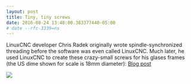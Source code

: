 ```yaml
---
layout: post
title: Tiny, tiny screws
date: 2016-08-24 13:48:00.383377440-05:00
# date --rfc-3339=ns
---
```

LinuxCNC developer Chris Radek originally wrote spindle-synchronized threading
before the software was even called LinuxCNC.  Much later, he used LinuxCNC to
create these crazy-small screws for his glases frames (the US dime shown for
scale is 18mm diameter): [Blog post][blog]

<img src="http://timeguy.com/cradek-files/01432612268/ao-screws-done.jpg" style="max-width:380px; max-height: 600px">

 [blog]: http://timeguy.com/cradek/01432612268
